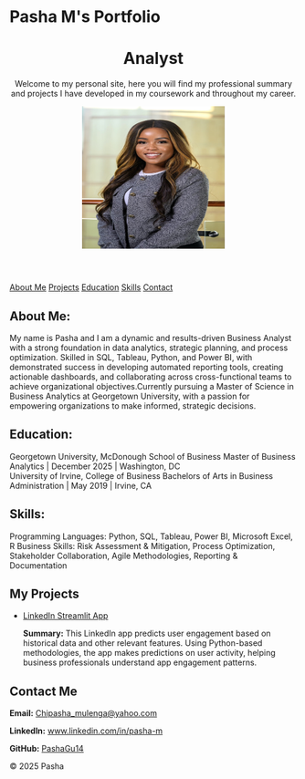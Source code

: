  # Pasha M's Portfolio

</head>
<body>
    <header>
        <h1>Analyst</h1>
        <p>Welcome to my personal site, here you will find my professional summary and projects I have developed in my coursework and throughout my career.</p>
     <img src="https://github.com/PashaGu14/My-Site/blob/main/IMG_3505.jpg" alt="Pasha's Portrait" width="250" height="250">
    </header>
    <nav>
        <a href="#about">About Me</a>
        <a href="#projects">Projects</a>
        <a href="#education">Education</a>
        <a href="#Skills">Skills</a>
        <a href="#contact">Contact</a>
    </nav>
    <section id="about">
        <h2>About Me:</h2>
    <p> My name is Pasha and I am a dynamic and results-driven Business Analyst with a strong foundation in data analytics, strategic planning, and process optimization. Skilled in SQL, Tableau, Python, and Power BI, with demonstrated success in developing automated reporting tools, creating actionable dashboards, and collaborating across cross-functional teams to achieve organizational objectives.Currently pursuing a Master of Science in Business Analytics at Georgetown University, with a passion for empowering organizations to make informed, strategic decisions. </p>
    </section>
     <section id="education">
    <h2>Education:</h2>
    Georgetown University, McDonough School of Business
Master of Business Analytics | December 2025 | Washington, DC
 </section>
University of Irvine, College of Business
Bachelors of Arts in Business Administration | May 2019 | Irvine, CA
     <section id="Skills">
    <h2>Skills:</h2>
        Programming Languages: Python, SQL, Tableau, Power BI, Microsoft Excel, R
        Business Skills: Risk Assessment & Mitigation, Process Optimization, Stakeholder Collaboration, Agile Methodologies, Reporting & Documentation
     <section id="projects">
    <h2>My Projects</h2>
    <ul>
        <li>
            <a href="https://pashalinkedinapp-jrgvffjmxeafppbccguxln.streamlit.app" target="_blank">LinkedIn Streamlit App</a>
            <p>
                <strong>Summary:</strong> This LinkedIn app predicts user engagement based on historical data and other relevant features. 
                Using Python-based methodologies, the app makes predictions on user activity, helping business professionals understand 
                app engagement patterns.
            </p>
        </li>
    </ul>
</section>

<section id="contact">
    <h2>Contact Me</h2>
    <p><strong>Email:</strong> <a href="mailto:Chipasha_mulenga@yahoo.com">Chipasha_mulenga@yahoo.com</a></p>
    <p><strong>LinkedIn:</strong> <a href="https://www.linkedin.com/in/pasha-m" target="_blank">www.linkedin.com/in/pasha-m</a></p>
    <p><strong>GitHub:</strong> <a href="https://github.com/pashaGu14" target="_blank">PashaGu14</a></p>
</section>

<footer>
    <p>&copy; 2025 Pasha</p>
</footer>
